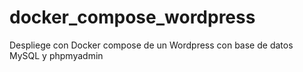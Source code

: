# docker_compose_wordpress
Despliege con Docker compose de un Wordpress con base de datos MySQL y phpmyadmin
